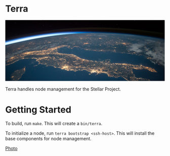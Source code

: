 # Terra

![terra](terra.png)

Terra handles node management for the Stellar Project.

# Getting Started
To build, run `make`.  This will create a `bin/terra`.

To initialize a node, run `terra bootstrap <ssh-host>`.  This will install the base components for node management.

[Photo](https://www.pexels.com/photo/astronomy-atmosphere-earth-exploration-220201/)
